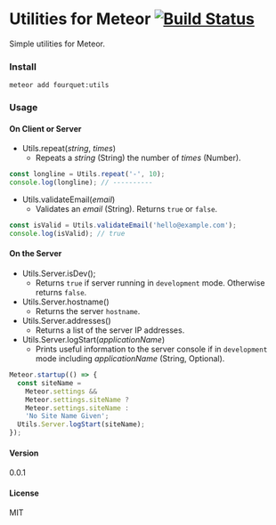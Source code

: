 # Utilities for Meteor [![Build Status](https://travis-ci.org/fourquet/meteor-package-utils.svg?branch=master)](https://travis-ci.org/fourquet/meteor-package-utils)

Simple utilities for Meteor.

### Install
`meteor add fourquet:utils`

### Usage

#### On Client or Server

* Utils.repeat(*string*, *times*)
  * Repeats a *string* (String) the number of *times* (Number).

```js
const longline = Utils.repeat('-', 10);
console.log(longline); // ----------
```
* Utils.validateEmail(*email*)
  * Validates an *email* (String). Returns `true` or `false`.

```js
const isValid = Utils.validateEmail('hello@example.com');
console.log(isValid); // true
```

#### On the Server
  * Utils.Server.isDev();
    * Returns `true` if server running in `development` mode. Otherwise returns `false`.
  * Utils.Server.hostname()
    * Returns the server `hostname`.
  * Utils.Server.addresses()
    * Returns a list of the server IP addresses.
  * Utils.Server.logStart(*applicationName*)
    * Prints useful information to the server console if in `development` mode including *applicationName* (String, Optional).

```js
Meteor.startup(() => {
  const siteName =
    Meteor.settings &&
    Meteor.settings.siteName ?
    Meteor.settings.siteName :
    'No Site Name Given';
  Utils.Server.logStart(siteName);
});
```

#### Version
0.0.1

#### License
MIT

